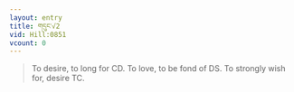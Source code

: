 ```yaml
---
layout: entry
title: གདུང་√2
vid: Hill:0851
vcount: 0
---
```

> To desire, to long for CD\. To love, to be fond of DS\. To strongly wish for, desire TC\.


